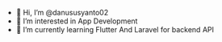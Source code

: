 - 👋 Hi, I’m @danususyanto02
- 👀 I’m interested in App Development
- 🌱 I’m currently learning Flutter And Laravel for backend API



